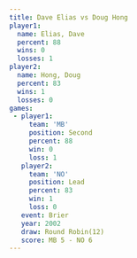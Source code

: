 ```yaml
---
title: Dave Elias vs Doug Hong
player1:           
  name: Elias, Dave
  percent: 88      
  wins: 0          
  losses: 1        
player2:           
  name: Hong, Doug 
  percent: 83      
  wins: 1          
  losses: 0        
games:
 - player1:          
     team: 'MB'      
     position: Second
     percent: 88     
     win: 0          
     loss: 1         
   player2:        
     team: 'NO'    
     position: Lead
     percent: 83   
     win: 1        
     loss: 0       
   event: Brier         
   year: 2002           
   draw: Round Robin(12)
   score: MB 5 - NO 6   
---
```

